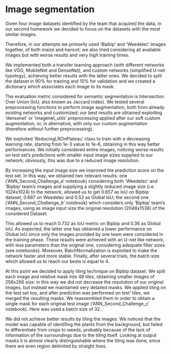 # Image segmentation

Given four image datasets identified by the team that acquired the data, in our second homework we decided to focus on the datasets with the most similar images.

Therefore, in our attempts we primarily used ‘Bipbip’ and ‘Weedelec’ images together, of both maize and haricot; we also tried considering all available images but with worse results and very high training times.

We implemented both a transfer learning approach (with different networks like VGG, MobileNet and DenseNet), and custom networks (simplified U-net typology), achieving better results with the latter ones. We decided to split the dataset in 90% for training and 10% for validation and we created a dictionary which associates each image to its mask.

The evaluation metric considered for semantic segmentation is Intersection Over Union (IoU, also known as Jaccard index). We tested several preprocessing functions to perform image augmentation, both from already existing networks and customized; our best results are obtained exploiting ‘densenet’ or ‘imagenet_utils’ preprocessing applied after our soft custom augmentation, or, in alternative, with only our custom augmentation (therefore without further preprocessing).

We exploited ‘ReducingLROnPlateau’ class to train with a decreasing learning rate, starting from 1e-3 value to 1e-6, obtaining in this way better performances.
We initially considered entire images, noticing worse results on test set’s predictions with smaller input image sizes supplied to our network; obviously, this was due to a reduced image resolution.

By increasing the input image size we improved the prediction score on the test set. In this way, we obtained two relevant results: one (‘ANN_Second_Challenge_a’ notebook) considering both ‘Weedelec’ and ‘Bipbip’ team’s images and supplying a slightly reduced image size (i.e. 1024x1024) to the network, allowed us to get 0.657 as IoU on Bipbip dataset, 0.687 on Weedelec and 0.52 as Global IoU; the second one (‘ANN_Second_Challenge_b’ notebook) which considers only ‘Bipbip’ team’s images, using as image input size the original resolution (2048x1536) of the considered Dataset.

This allowed us to reach 0.732 as IoU metric on Bipbip and 0.36 as Global IoU. As expected, the latter one has obtained a lower performance on Global IoU since only the images provided by one team were considered in the training phase. These results were achieved with an U-net like network, with less parameters than the original one, considering adequate filter sizes (see notebooks). Moreover, BatchNormalization is exploited to make the network faster and more stable. Finally, after several trials, the batch size which allowed us to reach our bests is equal to 4.

At this point we decided to apply tiling technique on Bipbip dataset. We split each image and relative mask into 48 tiles, obtaining smaller images of 256x256 size: in this way we did not decrease the resolution of our original images, but instead we maintained very detailed masks. We applied tiling on the test set too, and after prediction was performed on test’ tiles, we merged the resulting masks. We reassembled them in order to obtain a single mask for each original test image (‘ANN_Second_Challenge_c’ notebook). Here was used a batch size of 32.

We did not achieve better results by tiling the images. We noticed that the model was capable of identifing the plants from the background, but failed to differentiate from crops to weeds, probably because of the lack of information of the surroundings due to the tiling itself. Looking at output masks it is almost clearly distinguishable where the tiling was done, since there are even region delimited by straight lines.
